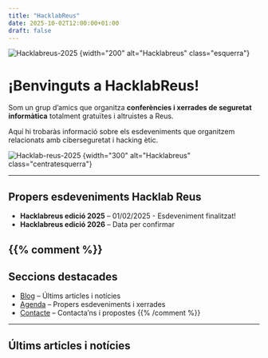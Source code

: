 ```yaml
---
title: "HacklabReus"
date: 2025-10-02T12:00:00+01:00
draft: false
---
```


![Hacklabreus-2025](/img/logo.png)
{width="200" alt="Hacklabreus" class="esquerra"}
# ¡Benvinguts a HacklabReus!
Som un grup d’amics que organitza **conferències i xerrades de seguretat informàtica** totalment gratuïtes i altruistes a Reus.

Aquí hi trobaràs informació sobre els esdeveniments que organitzem relacionats amb ciberseguretat i hacking ètic.  

<p class="clear"></p>

![Hacklab-reus-2025](/img/hacklabreus2025.jpg)
{width="300" alt="Hacklabreus" class="centratesquerra"}

---

## Propers esdeveniments Hacklab Reus

- **Hacklabreus edició 2025** – 01/02/2025 - Esdeveniment finalitzat!
- **Hacklabreus edició 2026** – Data per confirmar

{{% comment %}} 
---

## Seccions destacades

- [Blog](/posts/) – Últims articles i notícies  
- [Agenda](/agenda/) – Propers esdeveniments i xerrades  
- [Contacte](/contact/) – Contacta’ns i propostes
{{% /comment %}}

---

## Últims articles i notícies